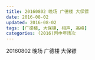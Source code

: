 ```yaml
---
title: 20160802 晚场 广德楼 大保镖
date: 2016-08-02
updated: 2016-08-02
tags: [广德楼, 大保镖, 相声, 高峰] 
categories: (2016)丙申年场次 
---
```

20160802 晚场 广德楼 大保镖
